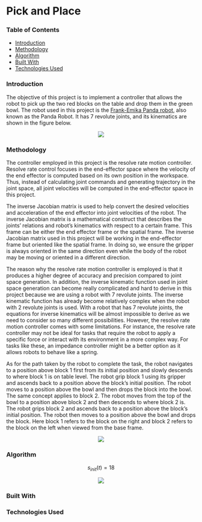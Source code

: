 # Pick and Place

### Table of Contents

- [Introduction](#introduction)
- [Methodology](#methodology)
- [Algorithm](#algorithm)
- [Built With](#built-with)
- [Technologies Used](#technologies-used)

### Introduction

The objective of this project is to implement a controller that allows the robot to pick up the two red blocks on the table and drop them in the green bowl. The robot used in this project is the [Frank-Emika Panda robot](https://www.franka.de/), also known as the Panda Robot. It has 7 revolute joints, and its kinematics are shown in the figure below. 

<p align="center">
  <img src="https://github.com/wngkyle/pick-and-place/assets/99611120/5f01c31b-9ee9-4e09-85c7-6ec4cb7c6983">
</p>

### Methodology

The controller employed in this project is the resolve rate motion controller. Resolve rate control focuses in the end-effector space where the velocity of the end effector is computed based on its own position in the workspace. Thus, instead of calculating joint commands and generating trajectory in the joint space, all joint velocities will be computed in the end-effector space in this project.

The inverse Jacobian matrix is used to help convert the desired velocities and acceleration of the end effector into joint velocities of the robot. The inverse Jacobian matrix is a mathematical construct that describes the joints’ relations and robot’s kinematics with respect to a certain frame. This frame can be either the end effector frame or the spatial frame. The inverse Jacobian matrix used in this project will be working in the end-effector frame but oriented like the spatial frame. In doing so, we ensure the gripper is always oriented in the same direction even while the body of the robot may be moving or oriented in a different direction. 

The reason why the resolve rate motion controller is employed is that it produces a higher degree of accuracy and precision compared to joint space generation. In addition, the inverse kinematic function used in joint space generation can become really complicated and hard to derive in this project because we are using a robot with 7 revolute joints. The inverse kinematic function has already become relatively complex when the robot with 2 revolute joints is used. With a robot that has 7 revolute joints, the equations for inverse kinematics will be almost impossible to derive as we need to consider so many different possibilities. However, the resolve rate motion controller comes with some limitations. For instance, the resolve rate controller may not be ideal for tasks that require the robot to apply a specific force or interact with its environment in a more complex way. For tasks like these, an impedance controller might be a better option as it allows robots to behave like a spring. 

As for the path taken by the robot to complete the task, the robot navigates to a position above block 1 first from its initial position and slowly descends to where block 1 is on table level. The robot grip block 1 using its gripper and ascends back to a position above the block’s initial position. The robot moves to a position above the bowl and then drops the block into the bowl. The same concept applies to block 2. The robot moves from the top of the bowl to a position above block 2 and then descends to where block 2 is. The robot grips block 2 and ascends back to a position above the block’s initial position. The robot then moves to a position above the bowl and drops the block. Here block 1 refers to the block on the right and block 2 refers to the block on the left when viewed from the base frame. 

<p align="center">
  <img src="https://github.com/wngkyle/pick-and-place/assets/99611120/3f5ffcbd-514b-4a78-8280-5a9dc9d2c94b">
</p>

### Algorithm

```math
s_{init}(t) = 18
```

<p align="center">
  <img src="https://github.com/wngkyle/pick-and-place/assets/99611120/c54bbe8f-0012-4e42-a032-df12d980fb0b">
</p>

### Built With

### Technologies Used
